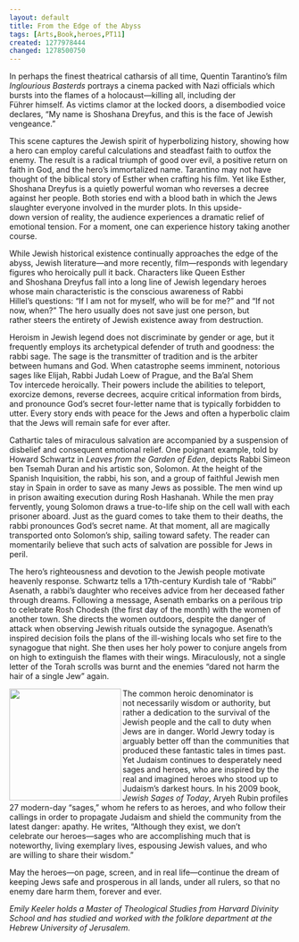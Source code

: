 ```yaml
---
layout: default
title: From the Edge of the Abyss
tags: [Arts,Book,heroes,PT11]
created: 1277978444
changed: 1278500750
---
```

<p>In perhaps the finest theatrical catharsis of&nbsp;all time, Quentin Tarantino&rsquo;s film <em>Inglourious&nbsp;Basterds</em> portrays a cinema packed with&nbsp;Nazi officials which bursts into the flames&nbsp;of a holocaust&mdash;killing all, including der F&uuml;hrer&nbsp;himself. As victims clamor at the locked doors, a disembodied voice declares, &ldquo;My&nbsp;name is Shoshana Dreyfus, and this is the face&nbsp;of Jewish vengeance.&rdquo;</p>
<p>This scene captures the Jewish spirit of&nbsp;hyperbolizing history, showing how a hero&nbsp;can employ careful calculations and steadfast&nbsp;faith to outfox the enemy. The result is a radical&nbsp;triumph of good over evil, a positive return&nbsp;on faith in God, and the hero&rsquo;s immortalized&nbsp;name. Tarantino may not have thought of the&nbsp;biblical story of Esther when crafting his film. Yet like Esther, Shoshana Dreyfus is a quietly&nbsp;powerful woman who reverses a decree against&nbsp;her people. Both stories end with a blood bath&nbsp;in which the Jews slaughter everyone involved&nbsp;in the murder plots. In this upside-down&nbsp;version of reality, the audience experiences&nbsp;a dramatic relief of emotional tension. For a&nbsp;moment, one can experience history taking&nbsp;another course.</p>
<p>While Jewish historical existence continually&nbsp;approaches the edge of the abyss, Jewish&nbsp;literature&mdash;and more recently, film&mdash;responds&nbsp;with legendary figures who heroically&nbsp;pull it back. Characters like Queen Esther and&nbsp;Shoshana Dreyfus fall into a long line of Jewish&nbsp;legendary heroes whose main characteristic is the conscious awareness of Rabbi Hillel&rsquo;s&nbsp;questions: &ldquo;If I am not for myself, who will&nbsp;be for me?&rdquo; and &ldquo;If not now, when?&rdquo; The hero usually does not save just one person, but rather&nbsp;steers the entirety of Jewish existence away&nbsp;from destruction.</p>
<p>Heroism in Jewish legend does not discriminate&nbsp;by gender or age, but it frequently&nbsp;employs its archetypical defender of truth and&nbsp;goodness: the rabbi sage. The sage is the transmitter&nbsp;of tradition and is the arbiter between&nbsp;humans and God. When catastrophe seems&nbsp;imminent, notorious sages like Elijah, Rabbi&nbsp;Judah Loew of Prague, and the Ba&rsquo;al Shem Tov&nbsp;intercede heroically. Their powers include the&nbsp;abilities to teleport, exorcize demons, reverse&nbsp;decrees, acquire critical information from&nbsp;birds, and pronounce God&rsquo;s secret four-letter&nbsp;name that is typically forbidden to utter. Every&nbsp;story ends with peace for the Jews and&nbsp;often a hyperbolic claim that the Jews will remain&nbsp;safe for ever after.</p>
<p><img align="left" alt="" src="http://www.judaism.com/gif-bk/46100.gif" />Cathartic tales of miraculous salvation&nbsp;are accompanied by a suspension of disbelief and consequent emotional relief. One poignant&nbsp;example, told by Howard Schwartz in&nbsp;<em>Leaves from the Garden of Eden</em>, depicts Rabbi&nbsp;Simeon ben Tsemah Duran and his artistic&nbsp;son, Solomon. At the height of the Spanish&nbsp;Inquisition, the rabbi, his son, and a group of&nbsp;faithful Jewish men stay in Spain in order to&nbsp;save as many Jews as possible. The men wind&nbsp;up in prison awaiting execution during Rosh&nbsp;Hashanah. While the men pray fervently,&nbsp;young Solomon draws a true-to-life ship on&nbsp;the cell wall with each prisoner aboard. Just as&nbsp;the guard comes to take them to their deaths,&nbsp;the rabbi pronounces God&rsquo;s secret name. At&nbsp;that moment, all are magically transported&nbsp;onto Solomon&rsquo;s ship, sailing toward safety. The&nbsp;reader can momentarily believe that such acts&nbsp;of salvation are possible for Jews in peril.</p>
<p>The hero&rsquo;s righteousness and devotion to&nbsp;the Jewish people motivate heavenly response.&nbsp;Schwartz tells a 17th-century Kurdish tale of&nbsp;&ldquo;Rabbi&rdquo; Asenath, a rabbi&rsquo;s daughter who receives&nbsp;advice from her deceased father through&nbsp;dreams. Following a message, Asenath embarks&nbsp;on a perilous trip to celebrate Rosh Chodesh&nbsp;(the first day of the month) with the women&nbsp;of another town. She directs the women outdoors,&nbsp;despite the danger of attack when observing&nbsp;Jewish rituals outside the synagogue. Asenath&rsquo;s inspired decision foils the plans of&nbsp;the ill-wishing locals who set fire to the synagogue&nbsp;that night. She then uses her holy power&nbsp;to conjure angels from on high to extinguish&nbsp;the flames with their wings. Miraculously, not&nbsp;a single letter of the Torah scrolls was burnt&nbsp;and the enemies &ldquo;dared not harm the hair of a&nbsp;single Jew&rdquo; again.</p>
<p><img width="200" height="200" align="left" alt="" src="http://ecx.images-amazon.com/images/I/514SwJGQ-wL._SL500_AA300_.jpg" />The common heroic denominator is not&nbsp;necessarily wisdom or authority, but rather a&nbsp;dedication to the survival of the Jewish people&nbsp;and the call to duty when Jews are in danger.&nbsp;World Jewry today is arguably better off than&nbsp;the communities that produced these fantastic&nbsp;tales in times past. Yet Judaism continues&nbsp;to desperately need sages and heroes, who are&nbsp;inspired by the real and imagined heroes who&nbsp;stood up to Judaism&rsquo;s darkest hours. In his&nbsp;2009 book, <em>Jewish Sages of Today</em>, Aryeh Rubin&nbsp;profiles 27 modern-day &ldquo;sages,&rdquo; whom he&nbsp;refers to as heroes, and who follow their callings&nbsp;in order to propagate Judaism and shield&nbsp;the community from the latest danger: apathy.&nbsp;He writes, &ldquo;Although they exist, we don&rsquo;t celebrate&nbsp;our heroes&mdash;sages who are accomplishing&nbsp;much that is noteworthy, living exemplary&nbsp;lives, espousing Jewish values, and who are&nbsp;willing to share their wisdom.&rdquo;</p>
<p>May the heroes&mdash;on page, screen, and in&nbsp;real life&mdash;continue the dream of keeping Jews&nbsp;safe and prosperous in all lands, under all rulers,&nbsp;so that no enemy dare harm them, forever&nbsp;and ever.</p>
<p><em>Emily Keeler holds a Master of&nbsp;Theological Studies from Harvard&nbsp;Divinity School and has studied&nbsp;and worked with the folklore department&nbsp;at the Hebrew University of Jerusalem.</em></p>